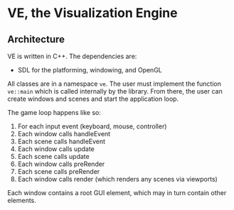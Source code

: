# VE, the Visualization Engine

## Architecture

VE is written in C++. The dependencies are:
* SDL for the platforming, windowing, and OpenGL

All classes are in a namespace `ve`. The user must implement the function `ve::main` which is called internally by the library. From there, the user can create windows and scenes and start the application loop.

The game loop happens like so:

1. For each input event (keyboard, mouse, controller)
  1. Each window calls handleEvent
  1. Each scene calls handleEvent
1. Each window calls update
1. Each scene calls update
1. Each window calls preRender
1. Each scene calls preRender
1. Each window calls render (which renders any scenes via viewports)

Each window contains a root GUI element, which may in turn contain other elements.

